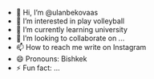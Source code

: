 - 👋 Hi, I’m @ulanbekovaas
- 👀 I’m interested in play volleyball
- 🌱 I’m currently learning university
- 💞️ I’m looking to collaborate on ...
- 📫 How to reach me write on Instagram
- 😄 Pronouns: Bishkek
- ⚡ Fun fact: ...

<!---
ulanbekovaas/ulanbekovaas is a ✨ special ✨ repository because its `README.md` (this file) appears on your GitHub profile.
You can click the Preview link to take a look at your changes.
--->
